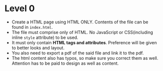 # Level 0

* Create a HTML page using HTML ONLY. Contents of the file can be found in `index.html`. 
* The file must comprise only of HTML. No JavaScript or CSS(including inline `style` attribute) to be used. 
* It must only contain **HTML tags and attributes**. Preference will be given to better looks and layout.
* You also need to export a pdf of the said file and link it to the pdf.
* The html content also has typos, so make sure you correct them as well. Attention has to be paid to design as well as content.